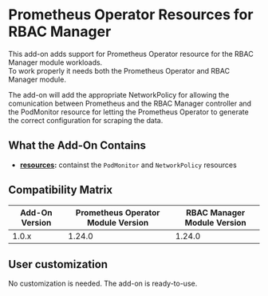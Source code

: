 # Prometheus Operator Resources for RBAC Manager

This add-on adds support for Prometheus Operator resource for the RBAC Manager module workloads.  
To work properly it needs both the Prometheus Operator and RBAC Manager module.

The add-on will add the appropriate NetworkPolicy for allowing the comunication between Prometheus and the
RBAC Manager controller and the PodMonitor resource for letting the Prometheus Operator to generate the correct
configuration for scraping the data.

## What the Add-On Contains

- **[resources](./resources):** containst the `PodMonitor` and `NetworkPolicy` resources

## Compatibility Matrix

| Add-On Version | Prometheus Operator Module Version | RBAC Manager Module Version |
|----------------|------------------------------------|-----------------------------|
| 1.0.x          | 1.24.0                             | 1.24.0                      |

## User customization

No customization is needed. The add-on is ready-to-use.
